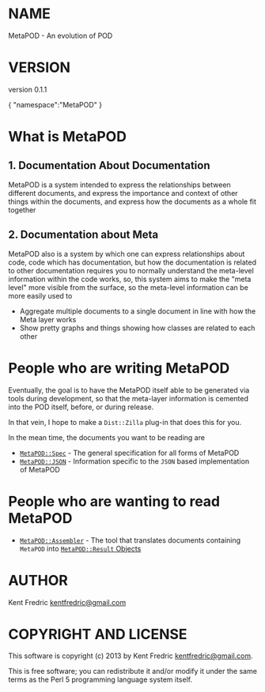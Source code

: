 # NAME

MetaPOD - An evolution of POD

# VERSION

version 0.1.1

{ "namespace":"MetaPOD" }



# What is MetaPOD

## 1\. Documentation About Documentation

MetaPOD is a system intended to express the relationships between different documents, and express the importance and context of other things within the documents, and express how the documents as a whole fit together

## 2\. Documentation about Meta

MetaPOD also is a system by which one can express relationships about code, code which has documentation, but how the documentation is related to other documentation requires you to normally understand the meta-level information within the code works, so, this system aims to make the "meta level" more visible from the surface, so the meta-level information can be more easily used to

- Aggregate multiple documents to a single document in line with how the Meta layer works
- Show pretty graphs and things showing how classes are related to each other

# People who are writing MetaPOD

Eventually, the goal is to have the MetaPOD itself able to be generated via tools during development, so that the meta-layer information is cemented into the POD itself, before, or during release.

In that vein, I hope to make a `Dist::Zilla` plug-in that does this for you.

In the mean time, the documents you want to be reading are

- [`MetaPOD::Spec`](http://search.cpan.org/perldoc?MetaPOD::Spec) - The general specification for all forms of MetaPOD
- [`MetaPOD::JSON`](http://search.cpan.org/perldoc?MetaPOD::JSON) - Information specific to the `JSON` based implementation of MetaPOD

# People who are wanting to read MetaPOD

- [`MetaPOD::Assembler`](http://search.cpan.org/perldoc?MetaPOD::Assembler) - The tool that translates documents containing `MetaPOD` into [`MetaPOD::Result` Objects](http://search.cpan.org/perldoc?MetaPOD::Result)

# AUTHOR

Kent Fredric <kentfredric@gmail.com>

# COPYRIGHT AND LICENSE

This software is copyright (c) 2013 by Kent Fredric <kentfredric@gmail.com>.

This is free software; you can redistribute it and/or modify it under
the same terms as the Perl 5 programming language system itself.
